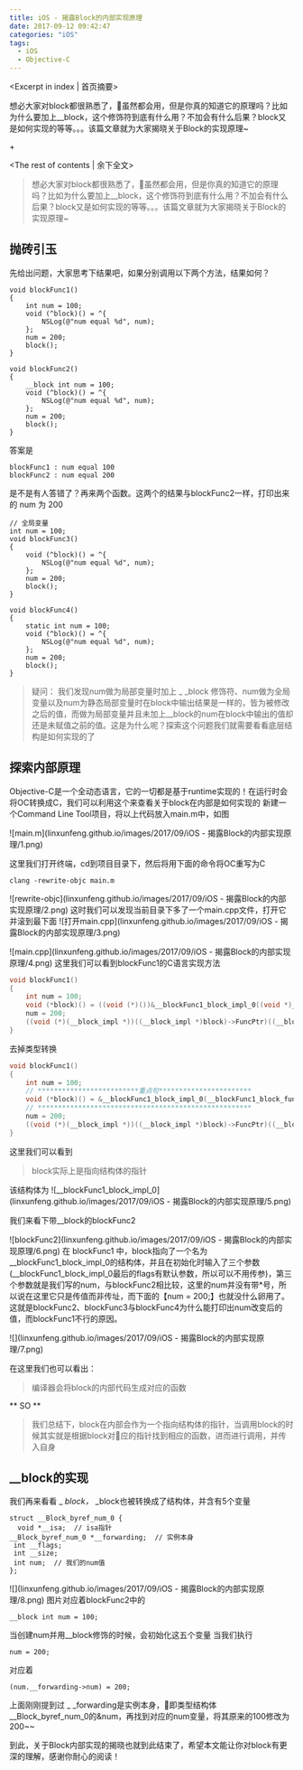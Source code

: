 ```yaml
---
title: iOS - 揭露Block的内部实现原理
date: 2017-09-12 09:42:47
categories: "iOS"
tags:
  - iOS
  - Objective-C
---
```


<Excerpt in index | 首页摘要> 

想必大家对block都很熟悉了，虽然都会用，但是你真的知道它的原理吗？比如为什么要加上__block，这个修饰符到底有什么用？不加会有什么后果？block又是如何实现的等等。。。该篇文章就为大家揭晓关于Block的实现原理~

+<!-- more -->

<The rest of contents | 余下全文>

> 想必大家对block都很熟悉了，虽然都会用，但是你真的知道它的原理吗？比如为什么要加上__block，这个修饰符到底有什么用？不加会有什么后果？block又是如何实现的等等。。。该篇文章就为大家揭晓关于Block的实现原理~

## 抛砖引玉
先给出问题，大家思考下结果吧，如果分别调用以下两个方法，结果如何？
```objc
void blockFunc1()
{
    int num = 100;
    void (^block)() = ^{
        NSLog(@"num equal %d", num);
    };
    num = 200;
    block();
}
```
```objc
void blockFunc2()
{
    __block int num = 100;
    void (^block)() = ^{
        NSLog(@"num equal %d", num);
    };
    num = 200;
    block();
}
```
答案是
```
blockFunc1 : num equal 100
blockFunc2 : num equal 200
```
是不是有人答错了？再来两个函数。这两个的结果与blockFunc2一样，打印出来的 num 为 200
```objc
// 全局变量
int num = 100;
void blockFunc3()
{
    void (^block)() = ^{
        NSLog(@"num equal %d", num);
    };
    num = 200;
    block();
}
```
```objc
void blockFunc4()
{
    static int num = 100;
    void (^block)() = ^{
        NSLog(@"num equal %d", num);
    };
    num = 200;
    block();
}
```
> 疑问：
> 我们发现num做为局部变量时加上 _ _block 修饰符、num做为全局变量以及num为静态局部变量时在block中输出结果是一样的，皆为被修改之后的值，而做为局部变量并且未加上__block的num在block中输出的值却还是未赋值之前的值。这是为什么呢？探索这个问题我们就需要看看底层结构是如何实现的了

## 探索内部原理
Objective-C是一个全动态语言，它的一切都是基于runtime实现的！在运行时会将OC转换成C，我们可以利用这个来查看关于block在内部是如何实现的
新建一个Command Line Tool项目，将以上代码放入main.m中，如图


![main.m](linxunfeng.github.io/images/2017/09/iOS - 揭露Block的内部实现原理/1.png)

这里我们打开终端，cd到项目目录下，然后将用下面的命令将OC重写为C
```
clang -rewrite-objc main.m
```

![rewrite-objc](linxunfeng.github.io/images/2017/09/iOS - 揭露Block的内部实现原理/2.png)
这时我们可以发现当前目录下多了一个main.cpp文件，打开它并滚到最下面
![打开main.cpp](linxunfeng.github.io/images/2017/09/iOS - 揭露Block的内部实现原理/3.png)

![main.cpp](linxunfeng.github.io/images/2017/09/iOS - 揭露Block的内部实现原理/4.png)
这里我们可以看到blockFunc1的C语言实现方法

```c
void blockFunc1()
{
    int num = 100;
    void (*block)() = ((void (*)())&__blockFunc1_block_impl_0((void *)__blockFunc1_block_func_0, &__blockFunc1_block_desc_0_DATA, num));
    num = 200;
    ((void (*)(__block_impl *))((__block_impl *)block)->FuncPtr)((__block_impl *)block);
}
```
去掉类型转换
```c
void blockFunc1()
{
    int num = 100;
    // *************************重点句***********************
    void (*block)() = &__blockFunc1_block_impl_0(__blockFunc1_block_func_0, &__blockFunc1_block_desc_0_DATA, num));
    // *****************************************************
    num = 200;
    ((void (*)(__block_impl *))((__block_impl *)block)->FuncPtr)((__block_impl *)block);
}
```
这里我们可以看到
> block实际上是指向结构体的指针

该结构体为
![__blockFunc1_block_impl_0](linxunfeng.github.io/images/2017/09/iOS - 揭露Block的内部实现原理/5.png)

我们来看下带__block的blockFunc2

![blockFunc2](linxunfeng.github.io/images/2017/09/iOS - 揭露Block的内部实现原理/6.png)
在 blockFunc1 中，block指向了一个名为__blockFunc1_block_impl_0的结构体，并且在初始化时输入了三个参数(__blockFunc1_block_impl_0最后的flags有默认参数，所以可以不用传参)，第三个参数就是我们写的num，与blockFunc2相比较，这里的num并没有带*号，所以说在这里它只是传值而非传址，而下面的【num = 200;】也就没什么卵用了。这就是blockFunc2、blockFunc3与blockFunc4为什么能打印出num改变后的值，而blockFunc1不行的原因。

![](linxunfeng.github.io/images/2017/09/iOS - 揭露Block的内部实现原理/7.png)

在这里我们也可以看出：
> 编译器会将block的内部代码生成对应的函数

** SO **
> 我们总结下，block在内部会作为一个指向结构体的指针，当调用block的时候其实就是根据block对应的指针找到相应的函数，进而进行调用，并传入自身

## __block的实现

我们再来看看 _ _block，_ _block也被转换成了结构体，并含有5个变量
```
struct __Block_byref_num_0 {
  void *__isa;  // isa指针
__Block_byref_num_0 *__forwarding;  // 实例本身
 int __flags; 
 int __size;
 int num;  // 我们的num值
};
```

![](linxunfeng.github.io/images/2017/09/iOS - 揭露Block的内部实现原理/8.png)
图片对应着blockFunc2中的

```
__block int num = 100;
```
当创建num并用__block修饰的时候，会初始化这五个变量
当我们执行
```
num = 200;
```
对应着
```
(num.__forwarding->num) = 200;
```
上面刚刚提到过 _ _forwarding是实例本身，即类型结构体__Block_byref_num_0的&num，再找到对应的num变量，将其原来的100修改为200~~

到此，关于Block内部实现的揭晓也就到此结束了，希望本文能让你对block有更深的理解，感谢你耐心的阅读！
